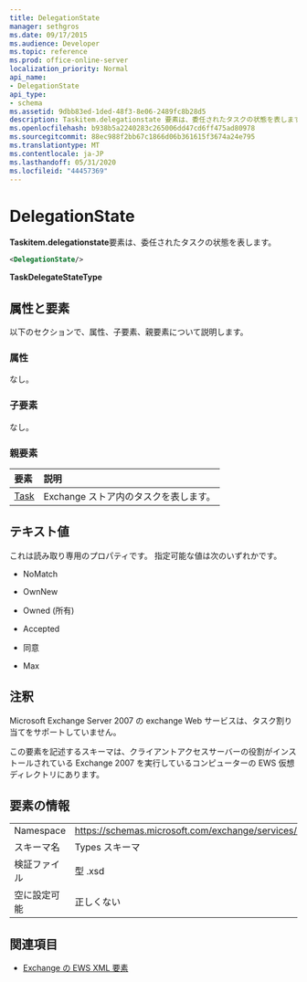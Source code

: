 ```yaml
---
title: DelegationState
manager: sethgros
ms.date: 09/17/2015
ms.audience: Developer
ms.topic: reference
ms.prod: office-online-server
localization_priority: Normal
api_name:
- DelegationState
api_type:
- schema
ms.assetid: 9dbb83ed-1ded-48f3-8e06-2489fc8b28d5
description: Taskitem.delegationstate 要素は、委任されたタスクの状態を表します。
ms.openlocfilehash: b938b5a2240283c265006dd47cd6ff475ad80978
ms.sourcegitcommit: 88ec988f2bb67c1866d06b361615f3674a24e795
ms.translationtype: MT
ms.contentlocale: ja-JP
ms.lasthandoff: 05/31/2020
ms.locfileid: "44457369"
---
```

# <a name="delegationstate"></a>DelegationState

**Taskitem.delegationstate**要素は、委任されたタスクの状態を表します。 
  
```xml
<DelegationState/>
```

**TaskDelegateStateType**

## <a name="attributes-and-elements"></a>属性と要素

以下のセクションで、属性、子要素、親要素について説明します。
  
### <a name="attributes"></a>属性

なし。
  
### <a name="child-elements"></a>子要素

なし。
  
### <a name="parent-elements"></a>親要素

|**要素**|**説明**|
|:-----|:-----|
|[Task](task.md) <br/> |Exchange ストア内のタスクを表します。  <br/> |
   
## <a name="text-value"></a>テキスト値

これは読み取り専用のプロパティです。 指定可能な値は次のいずれかです。
  
- NoMatch
    
- OwnNew
    
- Owned (所有)
    
- Accepted
    
- 同意
    
- Max
    
## <a name="remarks"></a>注釈

Microsoft Exchange Server 2007 の exchange Web サービスは、タスク割り当てをサポートしていません。
  
この要素を記述するスキーマは、クライアントアクセスサーバーの役割がインストールされている Exchange 2007 を実行しているコンピューターの EWS 仮想ディレクトリにあります。
  
## <a name="element-information"></a>要素の情報

|||
|:-----|:-----|
|Namespace  <br/> |https://schemas.microsoft.com/exchange/services/2006/types  <br/> |
|スキーマ名  <br/> |Types スキーマ  <br/> |
|検証ファイル  <br/> |型 .xsd  <br/> |
|空に設定可能  <br/> |正しくない  <br/> |
   
## <a name="see-also"></a>関連項目

- [Exchange の EWS XML 要素](ews-xml-elements-in-exchange.md)


